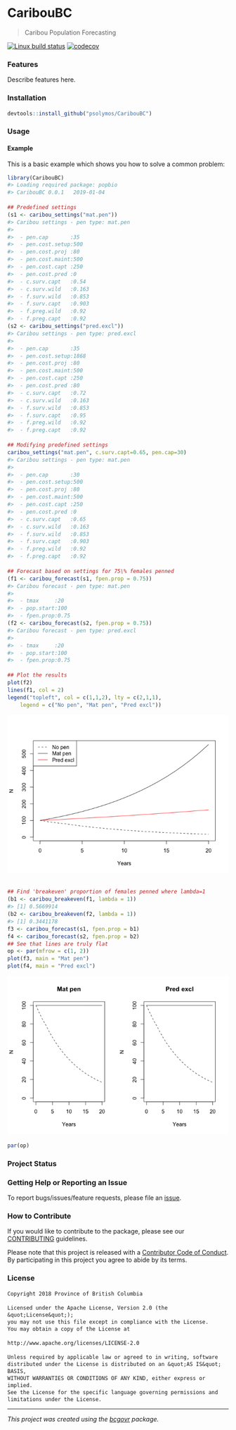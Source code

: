 CaribouBC
=========

> Caribou Population Forecasting

[![Linux build
status](https://travis-ci.org/psolymos/CaribouBC.svg?branch=master)](https://travis-ci.org/psolymos/CaribouBC)
[![codecov](https://codecov.io/gh/psolymos/CaribouBC/branch/master/graph/badge.svg)](https://codecov.io/gh/psolymos/CaribouBC)

### Features

Describe features here.

### Installation

``` r
devtools::install_github("psolymos/CaribouBC")
```

### Usage

#### Example

This is a basic example which shows you how to solve a common problem:

``` r
library(CaribouBC)
#> Loading required package: popbio
#> CaribouBC 0.0.1   2019-01-04

## Predefined settings
(s1 <- caribou_settings("mat.pen"))
#> Caribou settings - pen type: mat.pen 
#> 
#>  - pen.cap       :35
#>  - pen.cost.setup:500
#>  - pen.cost.proj :80
#>  - pen.cost.maint:500
#>  - pen.cost.capt :250
#>  - pen.cost.pred :0
#>  - c.surv.capt   :0.54
#>  - c.surv.wild   :0.163
#>  - f.surv.wild   :0.853
#>  - f.surv.capt   :0.903
#>  - f.preg.wild   :0.92
#>  - f.preg.capt   :0.92
(s2 <- caribou_settings("pred.excl"))
#> Caribou settings - pen type: pred.excl 
#> 
#>  - pen.cap       :35
#>  - pen.cost.setup:1868
#>  - pen.cost.proj :80
#>  - pen.cost.maint:500
#>  - pen.cost.capt :250
#>  - pen.cost.pred :80
#>  - c.surv.capt   :0.72
#>  - c.surv.wild   :0.163
#>  - f.surv.wild   :0.853
#>  - f.surv.capt   :0.95
#>  - f.preg.wild   :0.92
#>  - f.preg.capt   :0.92

## Modifying predefined settings
caribou_settings("mat.pen", c.surv.capt=0.65, pen.cap=30)
#> Caribou settings - pen type: mat.pen 
#> 
#>  - pen.cap       :30
#>  - pen.cost.setup:500
#>  - pen.cost.proj :80
#>  - pen.cost.maint:500
#>  - pen.cost.capt :250
#>  - pen.cost.pred :0
#>  - c.surv.capt   :0.65
#>  - c.surv.wild   :0.163
#>  - f.surv.wild   :0.853
#>  - f.surv.capt   :0.903
#>  - f.preg.wild   :0.92
#>  - f.preg.capt   :0.92

## Forecast based on settings for 75\% females penned
(f1 <- caribou_forecast(s1, fpen.prop = 0.75))
#> Caribou forecast - pen type: mat.pen 
#> 
#>  - tmax     :20
#>  - pop.start:100
#>  - fpen.prop:0.75
(f2 <- caribou_forecast(s2, fpen.prop = 0.75))
#> Caribou forecast - pen type: pred.excl 
#> 
#>  - tmax     :20
#>  - pop.start:100
#>  - fpen.prop:0.75

## Plot the results
plot(f2)
lines(f1, col = 2)
legend("topleft", col = c(1,1,2), lty = c(2,1,1),
    legend = c("No pen", "Mat pen", "Pred excl"))
```

![](README-example-1.png)

``` r

## Find 'breakeven' proportion of females penned where lambda=1
(b1 <- caribou_breakeven(f1, lambda = 1))
#> [1] 0.5669914
(b2 <- caribou_breakeven(f2, lambda = 1))
#> [1] 0.3441178
f3 <- caribou_forecast(s1, fpen.prop = b1)
f4 <- caribou_forecast(s2, fpen.prop = b2)
## See that lines are truly flat
op <- par(mfrow = c(1, 2))
plot(f3, main = "Mat pen")
plot(f4, main = "Pred excl")
```

![](README-example-2.png)

``` r
par(op)
```

### Project Status

### Getting Help or Reporting an Issue

To report bugs/issues/feature requests, please file an
[issue](https://github.com/psolymos/CaribouBC/issues/).

### How to Contribute

If you would like to contribute to the package, please see our
[CONTRIBUTING](CONTRIBUTING.md) guidelines.

Please note that this project is released with a [Contributor Code of
Conduct](CODE_OF_CONDUCT.md). By participating in this project you agree
to abide by its terms.

### License

    Copyright 2018 Province of British Columbia

    Licensed under the Apache License, Version 2.0 (the &quot;License&quot;);
    you may not use this file except in compliance with the License.
    You may obtain a copy of the License at

    http://www.apache.org/licenses/LICENSE-2.0

    Unless required by applicable law or agreed to in writing, software distributed under the License is distributed on an &quot;AS IS&quot; BASIS,
    WITHOUT WARRANTIES OR CONDITIONS OF ANY KIND, either express or implied.
    See the License for the specific language governing permissions and limitations under the License.

------------------------------------------------------------------------

*This project was created using the
[bcgovr](https://github.com/bcgov/bcgovr) package.*
